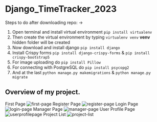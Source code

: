 # Django_TimeTracker_2023

Steps to do after downloading repo: ->
1) Open terminal and install virtual environment `pip install virtualenv`
2) Then create the virtual environment by typing `virtualenv venv` **venv** hidden folder will be created
3) Now download and install django `pip install django`
4) Install Crispy forms `pip install django-crispy-forms` & `pip install crispy-bootstrap5`
5) For image uploading do `pip install Pillow`
6) For connecting with PostgreSQL do `pip install psycopg2`
7) And at the last `python manage.py makemigrations` & `python manage.py migrate`

## Overview of my project.

First Page
![first-page](https://user-images.githubusercontent.com/90546286/229265605-6b7df75e-e4fe-4535-841d-17ecbc2eabe5.png)
Register Page
![register-page](https://user-images.githubusercontent.com/90546286/229265604-9b614130-362d-4ad0-9437-3a671296f425.jpeg)
Login Page
![login-page](https://user-images.githubusercontent.com/90546286/229265603-74adf226-5ce2-4e9a-89d9-e25576ab4595.png)
Manager Page
![manager-page](https://user-images.githubusercontent.com/90546286/229265602-a2bb0f1a-4e82-43a3-96fe-5e25f0a4d0af.jpeg)
User Profile Page
![userprofilepage](https://user-images.githubusercontent.com/90546286/230821281-ed1dde2d-1784-4d17-aa0c-64da7ae21c56.jpeg)
Project List
![project-list](https://user-images.githubusercontent.com/90546286/229265607-5f144abf-e4c0-4e74-9212-b9299de57513.jpeg)
